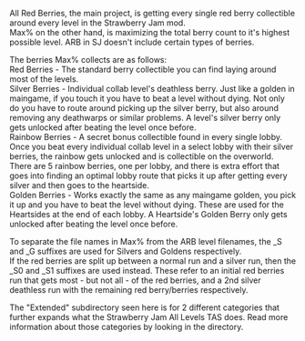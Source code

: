 All Red Berries, the main project, is getting every single red berry collectible around every level in the Strawberry Jam mod.
<br>Max% on the other hand, is maximizing the total berry count to it's highest possible level. ARB in SJ doesn't include certain types of berries.

The berries Max% collects are as follows:
<br>Red Berries - The standard berry collectible you can find laying around most of the levels.
<br>Silver Berries - Individual collab level's deathless berry. Just like a golden in maingame, if you touch it you have to beat a level without dying. Not only do you have to route around picking up the silver berry, but also around removing any deathwarps or similar problems. A level's silver berry only gets unlocked after beating the level once before.
<br>Rainbow Berries - A secret bonus collectible found in every single lobby. Once you beat every individual collab level in a select lobby with their silver berries, the rainbow gets unlocked and is collectible on the overworld. There are 5 rainbow berries, one per lobby, and there is extra effort that goes into finding an optimal lobby route that picks it up after getting every silver and then goes to the heartside.
<br>Golden Berries - Works exactly the same as any maingame golden, you pick it up and you have to beat the level without dying. These are used for the Heartsides at the end of each lobby. A Heartside's Golden Berry only gets unlocked after beating the level once before.

To separate the file names in Max% from the ARB level filenames, the _S and _G suffixes are used for Silvers and Goldens respectively.
<br>If the red berries are split up between a normal run and a silver run, then the _S0 and _S1 suffixes are used instead. These refer to an initial red berries run that gets most - but not all - of the red berries, and a 2nd silver deathless run with the remaining red berry/berries respectively.

The "Extended" subdirectory seen here is for 2 different categories that further expands what the Strawberry Jam All Levels TAS does. Read more information about those categories by looking in the directory.
